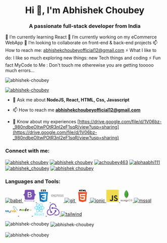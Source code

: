 <h1 align="center">Hi 👋, I'm Abhishek Choubey</h1>
<h3 align="center">A passionate full-stack developer from India</h3>

🌱 I’m currently learning React
🔭 I’m currently working on my eCommerce WebApp
👯 I’m looking to collaborate on front-end & back-end projects
📫 How to reach me: abhishekchoubeyofficial12@gmail.com
⚡ What I like to do: I like so much exploring new things: new Tech things and coding
⚡ Fun fact MyCode to Me : Don't touch me otherewise you are getting tooooo much errors...

<p align="left"> <img src="https://komarev.com/ghpvc/?username=abhishek-choubey&label=Profile%20views&color=0e75b6&style=flat" alt="abhishek-choubey" /> </p>

<p align="left"> <a href="https://github.com/ryo-ma/github-profile-trophy"><img src="https://github-profile-trophy.vercel.app/?username=abhishek-choubey" alt="abhishek-choubey" /></a> </p>

- 💬 Ask me about **NodeJS, React, HTML, Css, Javascript**

- 📫 How to reach me **abhishekchoubeyofficial12@gmail.com**

- 📄 Know about my experiences [https://drive.google.com/file/d/1V06bz-_980ndbeOItwPOtR3nI2eF1sqR/view?usp=sharing](https://drive.google.com/file/d/1V06bz-_980ndbeOItwPOtR3nI2eF1sqR/view?usp=sharing)

<h3 align="left">Connect with me:</h3>
<p align="left">
<a href="https://linkedin.com/in/abhishek choubey" target="blank"><img align="center" src="https://raw.githubusercontent.com/rahuldkjain/github-profile-readme-generator/master/src/images/icons/Social/linked-in-alt.svg" alt="abhishek choubey" height="30" width="40" /></a>
<a href="https://stackoverflow.com/users/abhishek choubey" target="blank"><img align="center" src="https://raw.githubusercontent.com/rahuldkjain/github-profile-readme-generator/master/src/images/icons/Social/stack-overflow.svg" alt="abhishek choubey" height="30" width="40" /></a>
<a href="https://codesandbox.com/achoubey463" target="blank"><img align="center" src="https://raw.githubusercontent.com/rahuldkjain/github-profile-readme-generator/master/src/images/icons/Social/codesandbox.svg" alt="achoubey463" height="30" width="40" /></a>
<a href="https://instagram.com/alphaabhi111" target="blank"><img align="center" src="https://raw.githubusercontent.com/rahuldkjain/github-profile-readme-generator/master/src/images/icons/Social/instagram.svg" alt="alphaabhi111" height="30" width="40" /></a>
<a href="https://www.leetcode.com/abhishek_choubey" target="blank"><img align="center" src="https://raw.githubusercontent.com/rahuldkjain/github-profile-readme-generator/master/src/images/icons/Social/leet-code.svg" alt="abhishek_choubey" height="30" width="40" /></a>
<a href="https://auth.geeksforgeeks.org/user/abhishek choubey" target="blank"><img align="center" src="https://raw.githubusercontent.com/rahuldkjain/github-profile-readme-generator/master/src/images/icons/Social/geeks-for-geeks.svg" alt="abhishek choubey" height="30" width="40" /></a>
</p>

<h3 align="left">Languages and Tools:</h3>
<p align="left"> <a href="https://babeljs.io/" target="_blank" rel="noreferrer"> <img src="https://www.vectorlogo.zone/logos/babeljs/babeljs-icon.svg" alt="babel" width="40" height="40"/> </a> <a href="https://getbootstrap.com" target="_blank" rel="noreferrer"> <img src="https://raw.githubusercontent.com/devicons/devicon/master/icons/bootstrap/bootstrap-plain-wordmark.svg" alt="bootstrap" width="40" height="40"/> </a> <a href="https://www.w3schools.com/css/" target="_blank" rel="noreferrer"> <img src="https://raw.githubusercontent.com/devicons/devicon/master/icons/css3/css3-original-wordmark.svg" alt="css3" width="40" height="40"/> </a> <a href="https://expressjs.com" target="_blank" rel="noreferrer"> <img src="https://raw.githubusercontent.com/devicons/devicon/master/icons/express/express-original-wordmark.svg" alt="express" width="40" height="40"/> </a> <a href="https://git-scm.com/" target="_blank" rel="noreferrer"> <img src="https://www.vectorlogo.zone/logos/git-scm/git-scm-icon.svg" alt="git" width="40" height="40"/> </a> <a href="https://www.w3.org/html/" target="_blank" rel="noreferrer"> <img src="https://raw.githubusercontent.com/devicons/devicon/master/icons/html5/html5-original-wordmark.svg" alt="html5" width="40" height="40"/> </a> <a href="https://ionicframework.com" target="_blank" rel="noreferrer"> <img src="https://upload.wikimedia.org/wikipedia/commons/d/d1/Ionic_Logo.svg" alt="ionic" width="40" height="40"/> </a> <a href="https://developer.mozilla.org/en-US/docs/Web/JavaScript" target="_blank" rel="noreferrer"> <img src="https://raw.githubusercontent.com/devicons/devicon/master/icons/javascript/javascript-original.svg" alt="javascript" width="40" height="40"/> </a> <a href="https://www.mongodb.com/" target="_blank" rel="noreferrer"> <img src="https://raw.githubusercontent.com/devicons/devicon/master/icons/mongodb/mongodb-original-wordmark.svg" alt="mongodb" width="40" height="40"/> </a> <a href="https://www.microsoft.com/en-us/sql-server" target="_blank" rel="noreferrer"> <img src="https://www.svgrepo.com/show/303229/microsoft-sql-server-logo.svg" alt="mssql" width="40" height="40"/> </a> <a href="https://www.mysql.com/" target="_blank" rel="noreferrer"> <img src="https://raw.githubusercontent.com/devicons/devicon/master/icons/mysql/mysql-original-wordmark.svg" alt="mysql" width="40" height="40"/> </a> <a href="https://nodejs.org" target="_blank" rel="noreferrer"> <img src="https://raw.githubusercontent.com/devicons/devicon/master/icons/nodejs/nodejs-original-wordmark.svg" alt="nodejs" width="40" height="40"/> </a> <a href="https://reactjs.org/" target="_blank" rel="noreferrer"> <img src="https://raw.githubusercontent.com/devicons/devicon/master/icons/react/react-original-wordmark.svg" alt="react" width="40" height="40"/> </a> <a href="https://redux.js.org" target="_blank" rel="noreferrer"> <img src="https://raw.githubusercontent.com/devicons/devicon/master/icons/redux/redux-original.svg" alt="redux" width="40" height="40"/> </a> <a href="https://tailwindcss.com/" target="_blank" rel="noreferrer"> <img src="https://www.vectorlogo.zone/logos/tailwindcss/tailwindcss-icon.svg" alt="tailwind" width="40" height="40"/> </a> </p>

<p><img align="left" src="https://github-readme-stats.vercel.app/api/top-langs?username=abhishek-choubey&show_icons=true&locale=en&layout=compact" alt="abhishek-choubey" /></p>

<p>&nbsp;<img align="center" src="https://github-readme-stats.vercel.app/api?username=abhishek-choubey&show_icons=true&locale=en" alt="abhishek-choubey" /></p>

<p><img align="center" src="https://github-readme-streak-stats.herokuapp.com/?user=abhishek-choubey&" alt="abhishek-choubey" /></p>

